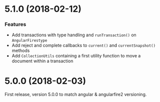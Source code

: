 <a name="5.1.0"></a>
# 5.1.0 (2018-02-12)

### Features
* Add transactions with type handling and `runTransaction()` on `AngularFirestype`
* Add reject and complete callbacks to `current()` and `currentSnapshot()` methods
* Add `CollectionUtils` containing a first utility function to move a document within a transaction

<a name="5.0.0"></a>
# 5.0.0 (2018-02-03)

First release, version 5.0.0 to match angular & angularfire2 versioning.


